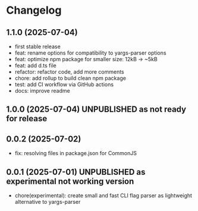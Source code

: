 # Changelog

## 1.1.0 (2025-07-04)

- first stable release
- feat: rename options for compatibility to yargs-parser options
- feat: optimize npm package for smaller size: 12kB -> ~5kB
- feat: add d.ts file
- refactor: refactor code, add more comments
- chore: add rollup to build clean npm package
- test: add CI workflow via GitHub actions
- docs: improve readme

## 1.0.0 (2025-07-04) UNPUBLISHED as not ready for release

## 0.0.2 (2025-07-02)

- fix: resolving files in package.json for CommonJS

## 0.0.1 (2025-07-01) UNPUBLISHED as experimental not working version

- chore(experimental): create small and fast CLI flag parser as lightweight alternative to yargs-parser